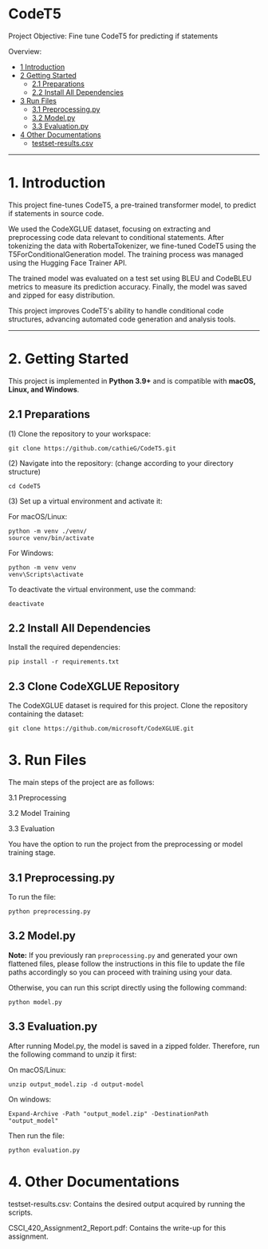 # CodeT5
Project Objective: Fine tune CodeT5 for predicting if statements

Overview:
* [1 Introduction](#1-introduction)  
* [2 Getting Started](#2-getting-started)  
  * [2.1 Preparations](#21-preparations)  
  * [2.2 Install All Dependencies](#22-install-all-dependencies)  
* [3 Run Files](#3-run-files)
  * [3.1 Preprocessing.py](#31-preprocessing.py)
  * [3.2 Model.py](32-model.py)
  * [3.3 Evaluation.py](33-evaluation.py)
* [4 Other Documentations](#4-other-documentations)
  * [testset-results.csv](#testset_results.csv)
---

# **1. Introduction**  
This project fine-tunes CodeT5, a pre-trained transformer model, to predict if statements in source code. 

We used the CodeXGLUE dataset, focusing on extracting and preprocessing code data relevant to conditional statements. After tokenizing the data with RobertaTokenizer, we fine-tuned CodeT5 using the T5ForConditionalGeneration model. The training process was managed using the Hugging Face Trainer API.

The trained model was evaluated on a test set using BLEU and CodeBLEU metrics to measure its prediction accuracy. Finally, the model was saved and zipped for easy distribution.

This project improves CodeT5's ability to handle conditional code structures, advancing automated code generation and analysis tools.

---

# **2. Getting Started**  

This project is implemented in **Python 3.9+** and is compatible with **macOS, Linux, and Windows**.  

## **2.1 Preparations**  

(1) Clone the repository to your workspace:  
```shell
git clone https://github.com/cathieG/CodeT5.git
```
(2) Navigate into the repository: (change according to your directory structure)
```shell
cd CodeT5
```
(3) Set up a virtual environment and activate it:

For macOS/Linux:
```shell
python -m venv ./venv/
source venv/bin/activate
```
For Windows:
```shell
python -m venv venv
venv\Scripts\activate
```

To deactivate the virtual environment, use the command:
```shell
deactivate
```
## **2.2 Install All Dependencies**

Install the required dependencies:
```shell
pip install -r requirements.txt
```
## **2.3 Clone CodeXGLUE Repository**

The CodeXGLUE dataset is required for this project. Clone the repository containing the dataset:
```shell
git clone https://github.com/microsoft/CodeXGLUE.git
```

# **3. Run Files**

The main steps of the project are as follows:

3.1 Preprocessing

3.2 Model Training

3.3 Evaluation

You have the option to run the project from the preprocessing or model training stage.

## **3.1 Preprocessing.py**
To run the file: 
```shell
python preprocessing.py
```
## **3.2 Model.py**

**Note:** If you previously ran `preprocessing.py` and generated your own flattened files, please follow the instructions in this file to update the file paths accordingly so you can proceed with training using your data. 

Otherwise, you can run this script directly using the following command:
```shell
python model.py
```

## **3.3 Evaluation.py**
After running Model.py, the model is saved in a zipped folder. Therefore, run the following command to unzip it first:

On macOS/Linux:
```shell
unzip output_model.zip -d output-model
```
On windows:
```shell
Expand-Archive -Path "output_model.zip" -DestinationPath "output_model"
```
Then run the file:
```shell
python evaluation.py
```

# **4. Other Documentations**

testset-results.csv: Contains the desired output acquired by running the scripts.

CSCI_420_Assignment2_Report.pdf: Contains the write-up for this assignment.
























